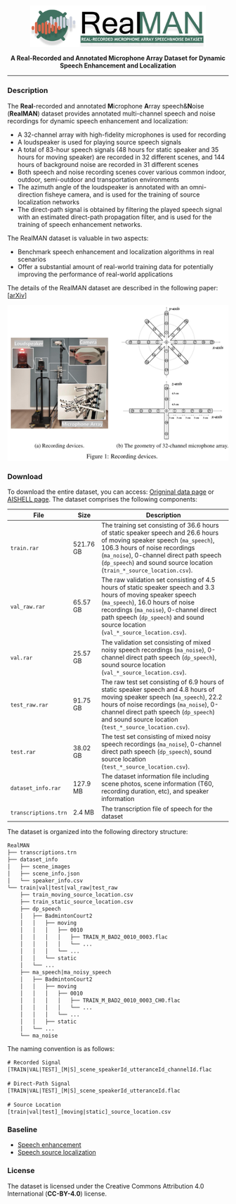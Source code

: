 <div align=center>
<img src=images/realman_logo_v1.png width="400"/>
 
**A Real-Recorded and Annotated Microphone Array Dataset for Dynamic Speech Enhancement and Localization**
</div>

---

### Description
The **Real**-recorded and annotated **M**icrophone **A**rray speech&**N**oise (**RealMAN**) dataset provides annotated multi-channel speech and noise recordings for dynamic speech enhancement and localization:
- A 32-channel array with high-fidelity microphones is used for recording
- A loudspeaker is used for playing source speech signals
- A total of 83-hour speech signals (48 hours for static speaker and 35 hours for moving speaker) are recorded in 32 different scenes, and 144 hours of background noise are recorded in 31 different scenes
- Both speech and noise recording scenes cover various common indoor, outdoor, semi-outdoor and transportation environments
- The azimuth angle of the loudspeaker is annotated with an omni-direction fisheye camera, and is used for the training of source localization networks
- The direct-path signal is obtained by filtering the played speech signal with an estimated direct-path propagation filter, and is used for the training of speech enhancement networks.

The RealMAN dataset is valuable in two aspects:
- Benchmark speech enhancement and localization algorithms in real scenarios
- Offer a substantial amount of real-world training data for potentially improving the performance of real-world applications

The details of the RealMAN dataset are described in the following paper: [<a href="" target="_blank">arXiv</a>]


<div align=center>
<img src=images/devices.png width="700"/>
</div>


### Download

To download the entire dataset, you can access: 
<a href="https://mab.to/uFs0WNo0hgrV6/us3" target="_blank">Origninal data page</a> or 
<a href="https://www.aishelltech.com/RealMAN" target="_blank">AISHELL page</a>. 
The dataset comprises the following components:

| File | Size | Description |
| -------- | -- | -- |
| `train.rar` | 521.76 GB | The training set consisting of 36.6 hours of static speaker speech and 26.6 hours of moving speaker speech  (`ma_speech`), 106.3 hours of noise recordings (`ma_noise`), 0-channel direct path speech (`dp_speech`) and sound source location (`train_*_source_location.csv`). |
| `val_raw.rar` | 65.57 GB | The raw validation set consisting of 4.5 hours of static speaker speech and 3.3 hours of moving speaker speech (`ma_speech`),  16.0 hours of noise recordings (`ma_noise`), 0-channel direct path speech (`dp_speech`) and sound source location (`val_*_source_location.csv`). |
| `val.rar` | 25.57 GB | The validation set consisting of mixed noisy speech recordings (`ma_noise`), 0-channel direct path speech (`dp_speech`), sound source location (`val_*_source_location.csv`). |
| `test_raw.rar` | 91.75 GB | The raw test set consisting of 6.9 hours of static speaker speech and 4.8 hours of moving speaker speech (`ma_speech`),  22.2 hours of noise recordings (`ma_noise`), 0-channel direct path speech (`dp_speech`) and sound source location (`test_*_source_location.csv`). |
| `test.rar` | 38.02 GB | The test set consisting of mixed noisy speech recordings (`ma_noise`), 0-channel direct path speech (`dp_speech`), sound source location (`test_*_source_location.csv`). |
| `dataset_info.rar` | 127.9 MB | The dataset information file including scene photos, scene information (T60, recording duration, etc), and speaker information |
| `transcriptions.trn` | 2.4 MB | The transcription file of speech for the dataset |



<!-- ```
### Download Scripts

The download scripts for the RealMAN dataset are available in the `download_scripts` directory. The scripts can be used to download the entire dataset or individual recordings. The scripts use the `wget` command to download the files from the Google Drive links provided in the dataset description.

To download the entire dataset, run the following command:

```
./download_all.sh
```

To download a specific recording, run the following command:

```
./download_recording.sh device_recording_date_location_microphone_array_version
```

For example, to download the recording from the SM1 device recorded on January 1st, 2020 in Berlin, run the following command:

```
./download_recording.sh RealMAN_SM1_2020-01-01_Berlin_SM1_v1
```
``` -->

The dataset is organized into the following directory structure:

```
RealMAN
├── transcriptions.trn
├── dataset_info
│   ├── scene_images
│   ├── scene_info.json
│   └── speaker_info.csv
└── train|val|test|val_raw|test_raw
    ├── train_moving_source_location.csv
    ├── train_static_source_location.csv
    ├── dp_speech
    │   ├── BadmintonCourt2
    │   │   ├── moving
    │   │   │   ├── 0010
    │   │   │   │   ├── TRAIN_M_BAD2_0010_0003.flac
    │   │   │   │   └── ...
    │   │   │   └── ...
    │   │   └── static
    │   └── ...
    ├── ma_speech|ma_noisy_speech
    │   ├── BadmintonCourt2
    │   │   ├── moving
    │   │   │   ├── 0010
    │   │   │   │   ├── TRAIN_M_BAD2_0010_0003_CH0.flac
    │   │   │   │   └── ...
    │   │   │   └── ...
    │   │   ├── static
    │   └── ...
    └── ma_noise
```

The naming convention is as follows:

```
# Recorded Signal
[TRAIN|VAL|TEST]_[M|S]_scene_speakerId_utteranceId_channelId.flac

# Direct-Path Signal
[TRAIN|VAL|TEST]_[M|S]_scene_speakerId_utteranceId.flac

# Source Location
[train|val|test]_[moving|static]_source_location.csv
```


### Baseline
- <a href="https://github.com/Audio-WestlakeU/RealMAN/tree/main/baselines/SE" target="_blank">Speech enhancement</a>
- <a href="https://github.com/Audio-WestlakeU/RealMAN/tree/main/baselines/SSL" target="_blank">Speech source localization</a>


### License

The dataset is licensed under the Creative Commons Attribution 4.0 International (**CC-BY-4.0**) license. 

<!-- 
### Citation
To attribute this work, please use the following citation format:
```
@Article{RealMAN2024,
  author = "Bing Yang and Changsheng Quan and Yabo Wang and Pengyu Wang and Yujie Yang and Ying Fang and Nian Shao and Hui Bu and Xin Xu and Xiaofei Li",
  title = "RealMAN: A Real-Recorded and Annotated Microphone Array Dataset for Dynamic Speech Enhancement and Localization",
  journal = "",
  year = "2024",
}
```
 -->
